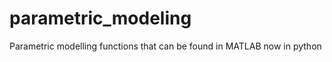parametric_modeling
===================

Parametric modelling functions that can be found in MATLAB now in python

